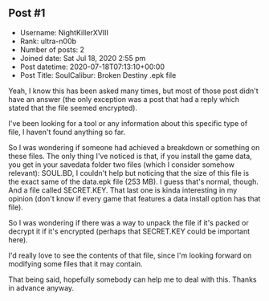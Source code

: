 ## Post #1
- Username: NightKillerXVIII
- Rank: ultra-n00b
- Number of posts: 2
- Joined date: Sat Jul 18, 2020 2:55 pm
- Post datetime: 2020-07-18T07:13:10+00:00
- Post Title: SoulCalibur: Broken Destiny .epk file

Yeah, I know this has been asked many times, but most of those post didn't have an answer (the only exception was a post that had a reply which stated that the file seemed encrypted).  

I've been looking for a tool or any information about this specific type of file, I haven't found anything so far. 

So I was wondering if someone had achieved a breakdown or something on these files. The only thing I've noticed is that, if you install the game data, you get in your savedata folder two files (which I consider somehow relevant): SOUL.BD, I couldn't help but noticing that the size of this file is the exact same of the data.epk file (253 MB). I guess that's normal, though. And a file called SECRET.KEY. That last one is kinda interesting in my opinion (don't know if every game that features a data install option has that file). 

So I was wondering if there was a way to unpack the file if it's packed or decrypt it if it's encrypted (perhaps that SECRET.KEY could be important here).

I'd really love to see the contents of that file, since I'm looking forward on modifying some files that it may contain.

That being said, hopefully somebody can help me to deal with this. Thanks in advance anyway.
